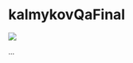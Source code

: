 # kalmykovQaFinal

<a href="https://asciinema.org/a/uq2zSrCwmAfEfxBkDj2FFHslZ" target="_blank"><img src="https://asciinema.org/a/uq2zSrCwmAfEfxBkDj2FFHslZ.svg" /></a>

<html>
<head>
  <link rel="stylesheet" type="text/css" href="/asciinema-player.css" />
</head>
<body>
  <asciinema-player src="/440196.cast" cols="143" rows="36"></asciinema-player>
  ...
  <script src="/asciinema-player.js"></script>
</body>
</html>
